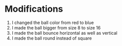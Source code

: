 # Modifications #
1. I changed the ball color from red to blue
2. I made the ball bigger from size 8 to size 16
3. I made the ball bounce horizontal as well as vertical
4. I made the ball round instead of square
